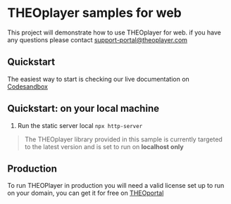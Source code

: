 # THEOplayer samples for web

This project will demonstrate how to use THEOplayer for web. if you have any questions please contact support-portal@theoplayer.com

## Quickstart

The easiest way to start is checking our live documentation on [Codesandbox](https://codesandbox.io/s/github/THEOplayer/samples-web)

## Quickstart: on your local machine

1. Run the static server local `npx http-server`

> The THEOplayer library provided in this sample is currently targeted to the latest version and is set to run on **localhost only**

## Production

To run THEOPlayer in production you will need a valid license set up to run on your domain, you can get it for free on [THEOportal](http://portal.theoplayer.com)
